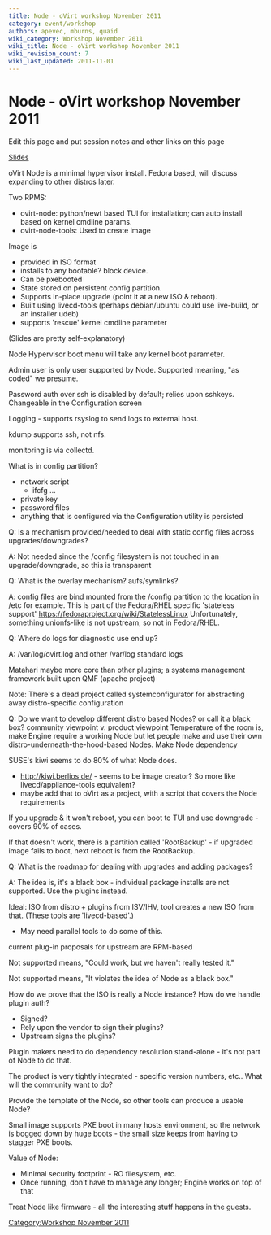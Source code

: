 ```yaml
---
title: Node - oVirt workshop November 2011
category: event/workshop
authors: apevec, mburns, quaid
wiki_category: Workshop November 2011
wiki_title: Node - oVirt workshop November 2011
wiki_revision_count: 7
wiki_last_updated: 2011-11-01
---
```


# Node - oVirt workshop November 2011

Edit this page and put session notes and other links on this page

[Slides](/wp-content/uploads/2011/11/ovirt-node.pdf)

oVirt Node is a minimal hypervisor install. Fedora based, will discuss expanding to other distros later.

Two RPMS:

*   ovirt-node: python/newt based TUI for installation; can auto install based on kernel cmdline params.
*   ovirt-node-tools: Used to create image

Image is

*   provided in ISO format
*   installs to any bootable? block device.
*   Can be pxebooted
*   State stored on persistent config partition.
*   Supports in-place upgrade (point it at a new ISO & reboot).
*   Built using livecd-tools (perhaps debian/ubuntu could use live-build, or an installer udeb)
*   supports 'rescue' kernel cmdline parameter

(Slides are pretty self-explanatory)

Node Hypervisor boot menu will take any kernel boot parameter.

Admin user is only user supported by Node. Supported meaning, "as coded" we presume.

Password auth over ssh is disabled by default; relies upon sshkeys. Changeable in the Configuration screen

Logging - supports rsyslog to send logs to external host.

kdump supports ssh, not nfs.

monitoring is via collectd.

What is in config partition?

*   network script
    -   ifcfg ...
*   private key
*   password files
*   anything that is configured via the Configuration utility is persisted

Q: Is a mechanism provided/needed to deal with static config files across upgrades/downgrades?

A: Not needed since the /config filesystem is not touched in an upgrade/downgrade, so this is transparent

Q: What is the overlay mechanism? aufs/symlinks?

A: config files are bind mounted from the /config partition to the location in /etc for example. This is part of the Fedora/RHEL specific 'stateless support' <https://fedoraproject.org/wiki/StatelessLinux> Unfortunately, something unionfs-like is not upstream, so not in Fedora/RHEL.

Q: Where do logs for diagnostic use end up?

A: /var/log/ovirt.log and other /var/log standard logs

Matahari maybe more core than other plugins; a systems management framework built upon QMF (apache project)

Note: There's a dead project called systemconfigurator for abstracting away distro-specific configuration

Q: Do we want to develop different distro based Nodes? or call it a black box? community viewpoint v. product viewpoint Temperature of the room is, make Engine require a working Node but let people make and use their own distro-underneath-the-hood-based Nodes. Make Node dependency

SUSE's kiwi seems to do 80% of what Node does.

*   <http://kiwi.berlios.de/> - seems to be image creator? So more like livecd/appliance-tools equivalent?
*   maybe add that to oVirt as a project, with a script that covers the Node requirements

If you upgrade & it won't reboot, you can boot to TUI and use downgrade - covers 90% of cases.

If that doesn't work, there is a partition called 'RootBackup' - if upgraded image fails to boot, next reboot is from the RootBackup.

Q: What is the roadmap for dealing with upgrades and adding packages?

A: The idea is, it's a black box - individual package installs are not supported. Use the plugins instead.

Ideal: ISO from distro + plugins from ISV/IHV, tool creates a new ISO from that. (These tools are 'livecd-based'.)

*   May need parallel tools to do some of this.

current plug-in proposals for upstream are RPM-based

Not supported means, "Could work, but we haven't really tested it."

Not supported means, "It violates the idea of Node as a black box."

How do we prove that the ISO is really a Node instance? How do we handle plugin auth?

*   Signed?
*   Rely upon the vendor to sign their plugins?
*   Upstream signs the plugins?

Plugin makers need to do dependency resolution stand-alone - it's not part of Node to do that.

The product is very tightly integrated - specific version numbers, etc.. What will the community want to do?

Provide the template of the Node, so other tools can produce a usable Node?

Small image supports PXE boot in many hosts environment, so the network is bogged down by huge boots - the small size keeps from having to stagger PXE boots.

Value of Node:

*   Minimal security footprint - RO filesystem, etc.
*   Once running, don't have to manage any longer; Engine works on top of that

Treat Node like firmware - all the interesting stuff happens in the guests.

[Category:Workshop November 2011](/community/events/archives/workshop/workshop-november-2011/)
